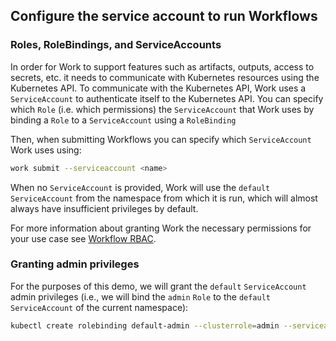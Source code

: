 ## Configure the service account to run Workflows

### Roles, RoleBindings, and ServiceAccounts

In order for Work to support features such as artifacts, outputs, access to secrets, etc. it needs to communicate with Kubernetes resources
using the Kubernetes API. To communicate with the Kubernetes API, Work uses a `ServiceAccount` to authenticate itself to the Kubernetes API.
You can specify which `Role` (i.e. which permissions) the `ServiceAccount` that Work uses by binding a `Role` to a `ServiceAccount` using a `RoleBinding`

Then, when submitting Workflows you can specify which `ServiceAccount` Work uses using:

```sh
work submit --serviceaccount <name>
```

When no `ServiceAccount` is provided, Work will use the `default` `ServiceAccount` from the namespace from which it is run, which will almost always have insufficient privileges by default.

For more information about granting Work the necessary permissions for your use case see [Workflow RBAC](workflow-rbac.md).

### Granting admin privileges

For the purposes of this demo, we will grant the `default` `ServiceAccount` admin privileges (i.e., we will bind the `admin` `Role` to the `default` `ServiceAccount` of the current namespace):

```sh
kubectl create rolebinding default-admin --clusterrole=admin --serviceaccount=default:default
```
